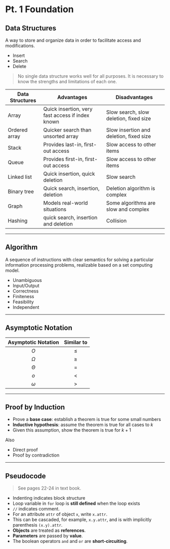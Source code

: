 # Pt. 1 Foundation

## Data Structures

A way to store and organize data in order to facilitate access and modifications.

- Insert
- Search
- Delete

>No single data structure works well for all purposes.
>It is necessary to know the strengths and limitations of each one.

| Data Structures | Advantages | Disadvantages |
|-|-|-|
| Array | Quick insertion, very fast access if index known | Slow search, slow deletion, fixed size |
|Ordered array | Quicker search than unsorted array | Slow insertion and deletion, fixed size |
| Stack | Provides last-in, first-out access | Slow access to other items |
| Queue | Provides first-in, first-out access| Slow access to other items |
| Linked list | Quick insertion, quick deletion| Slow search |
| Binary tree | Quick search, insertion, deletion| Deletion algorithm is complex |
| Graph | Models real-world situations | Some algorithms are slow and complex |
| Hashing | quick search, insertion and deletion | Collision |

---

## Algorithm

A sequence of instructions with clear semantics for solving a particular information processing problems, realizable based on a set computing model.

- Unambiguous
- Input/Output
- Correctness
- Finiteness
- Feasibility
- Independent

---

## Asymptotic Notation

| Asymptotic Notation | Similar to |
| :-----------------: | :--------: |
| $O$ | $\le$|
|$\Omega$ | $\ge$|
|$\Theta$ |$=$ |
| $o$ |$<$ |
|$\omega$ |$>$ |

---

## Proof by Induction

- Prove a **base case**: establish a theorem is true for some small numbers
- **Inductive hypothesis**: assume the theorem is true for all cases to $k$
- Given this assumption, show the theorem is true for $k+1$

Also

- Direct proof
- Proof by contradiction

---

## Pseudocode

>See pages 22-24 in text book.

- Indenting indicates block structure
- Loop variable in `for` loop is **still defined** when the loop exists
- `//` indicates comment.
- For an attribute `attr` of object `x`, write `x.attr`.
- This can be cascaded, for example, `x.y.attr`, and is with implicitly parenthesis `(x.y).attr`.
- **Objects** are treated as **references**.
- **Parameters** are passed by **value**.
- The boolean operators `and` and `or` are **short-circuiting**.
